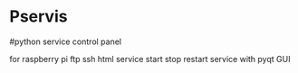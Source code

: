 # Pservis
#python service control panel

for raspberry pi 
ftp 
ssh 
html 
service start stop restart service 
with pyqt GUI
